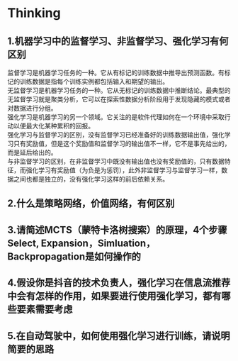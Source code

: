 # Thinking
## 1.机器学习中的监督学习、非监督学习、强化学习有何区别
监督学习是机器学习任务的一种。它从有标记的训练数据中推导出预测函数。有标记的训练数据是指每个训练实例都包括输入和期望的输出。  
无监督学习是机器学习任务的一种。它从无标记的训练数据中推断结论。最典型的无监督学习就是聚类分析，它可以在探索性数据分析阶段用于发现隐藏的模式或者对数据进行分组。  
强化学习是机器学习的另一个领域。它关注的是软件代理如何在一个环境中采取行动以便最大化某种累积的回报。  
强化学习与监督学习的区别，没有监督学习已经准备好的训练数据输出值，强化学习只有奖励值，但是这个奖励值和监督学习的输出值不一样，它不是事先给出的，而是延后给出的。  
与非监督学习的区别，在非监督学习中既没有输出值也没有奖励值的，只有数据特征，而强化学习有奖励值（为负是为惩罚），此外非监督学习与监督学习一样，数据之间也都是独立的，没有强化学习这样的前后依赖关系。  

## 2.什么是策略网络，价值网络，有何区别


## 3.请简述MCTS（蒙特卡洛树搜索）的原理，4个步骤Select,  Expansion，Simluation，Backpropagation是如何操作的
## 4.假设你是抖音的技术负责人，强化学习在信息流推荐中会有怎样的作用，如果要进行使用强化学习，都有哪些要素需要考虑
## 5.在自动驾驶中，如何使用强化学习进行训练，请说明简要的思路
